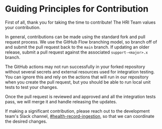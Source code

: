 # Guiding Principles for Contribution
First of all, thank you for taking the time to contribute! The HRI Team values your contribution. 

In general, contributions can be made using the standard fork and pull request process. We use the GitHub Flow branching model, so branch off of and submit the pull request back to the `main` branch. If updating an older release, submit a pull request against the associated `support-<major>.x` branch.

The GitHub actions may not run successfully in your forked repository without several secrets and external resources used for integration testing. You can ignore this and rely on the actions that will run in our repository when you create the pull request, but you should be able to run local unit tests to test your changes.

Once the pull request is reviewed and approved and all the integration tests pass, we will merge it and handle releasing the updates.

If making a significant contribution, please reach out to the development team's Slack channel, [#health-record-ingestion](https://alvearie.slack.com/archives/C01GM43LFJ6), so that we can coordinate the desired changes.

